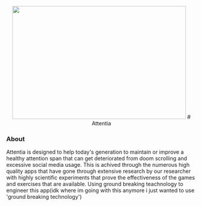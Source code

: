 
<p align="center">
  <img width="460" height="300" src="https://github.com/user-attachments/assets/066628c4-1148-4d18-8bb3-acde1bd24958">
  # Attentia 
</p>

### About
Attentia is designed to help today's generation to maintain or improve a healthy attention span that can get deteriorated from doom scrolling and excessive social media usage. This is achived through the numerous high quality apps that have gone through extensive research by our researcher with highly scientific experiments that prove the effectiveness of the games and exercises that are available. Using ground breaking teachnology to engineer this app(idk where im going with this anymore i just wanted to use 'ground breaking technology')
